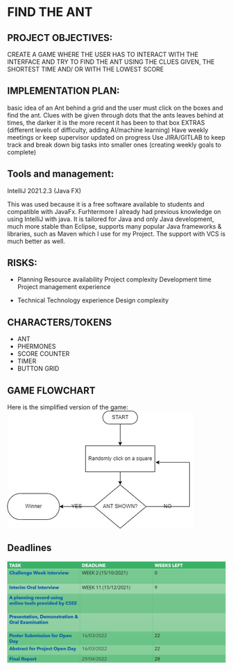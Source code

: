 # FIND THE ANT

## PROJECT OBJECTIVES:
CREATE A GAME WHERE THE USER HAS TO INTERACT WITH THE INTERFACE AND TRY TO FIND THE ANT USING THE CLUES GIVEN, THE SHORTEST TIME AND/ OR WITH THE LOWEST SCORE

## IMPLEMENTATION PLAN:
basic idea of an Ant behind a grid and the user must click on the boxes and find the ant. Clues with be given through dots that the ants leaves behind at times, the darker it is the more recent it has been to that box
EXTRAS (different levels of difficulty, adding AI/machine learning)
Have weekly meetings or keep supervisor updated on progress
Use JIRA/GITLAB to keep track and break down big tasks into smaller ones (creating weekly goals to complete)

## Tools and management: 
IntelliJ 2021.2.3 (Java FX)

This was used because it is a free software available to students and compatible with JavaFx. Furhtermore I already had previous knowledge on using IntelliJ with java. It is tailored for Java and only Java development, much more stable than Eclipse, supports many popular Java frameworks & libraries, such as Maven which I use for my Project. The support with VCS is much better as well.

## RISKS:
- Planning
Resource availability
Project complexity
Development time
Project management experience

- Technical
Technology experience
Design complexity

## CHARACTERS/TOKENS
- ANT
- PHERMONES
- SCORE COUNTER
- TIMER
- BUTTON GRID

## GAME FLOWCHART
Here is the simplified version of the game:
![picture](Documentation/Images/GameFlowchart.jpg) 

## Deadlines
![picture](Documentation/Images/Deadline.png) 






